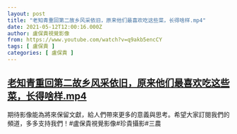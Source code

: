 ```yaml
---
layout: post
title: "老知青重回第二故乡风采依旧，原来他们最喜欢吃这些菜，长得啥样.mp4"
date: 2021-05-12T12:00:16.000Z
author: 盧保貴視覺影像
from: https://www.youtube.com/watch?v=q9akb5encCY
tags: [ 盧保貴 ]
categories: [ 盧保貴 ]
---
```

<!--1620820816000-->
[老知青重回第二故乡风采依旧，原来他们最喜欢吃这些菜，长得啥样.mp4](https://www.youtube.com/watch?v=q9akb5encCY)
------

<div>
期待影像能為將來保留文獻，給人們帶來更多的意義與思考。希望大家訂閱我們的頻道，多多支持我們！#盧保貴視覺影像#珍貴攝影#三農
</div>
